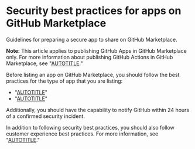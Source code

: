 # Security best practices for apps on GitHub Marketplace

Guidelines for preparing a secure app to share on GitHub Marketplace.

<div class="ghd-spotlight ghd-spotlight-note border rounded-1 my-3 p-3 f5 color-border-accent-emphasis color-bg-accent">

**Note:** This article applies to publishing GitHub Apps in GitHub Marketplace only. For more information about publishing GitHub Actions in GitHub Marketplace, see "[AUTOTITLE](/actions/creating-actions/publishing-actions-in-github-marketplace)."

</div>

Before listing an app on GitHub Marketplace, you should follow the best practices for the type of app that you are listing:

- "[AUTOTITLE](/apps/creating-github-apps/about-creating-github-apps/best-practices-for-creating-a-github-app)"
- "[AUTOTITLE](/apps/oauth-apps/building-oauth-apps/best-practices-for-creating-an-oauth-app)"

Additionally, you should have the capability to notify GitHub within 24 hours of a confirmed security incident.

In addition to following security best practices, you should also follow customer experience best practices. For more information, see "[AUTOTITLE](/apps/github-marketplace/creating-apps-for-github-marketplace/customer-experience-best-practices-for-apps)."
